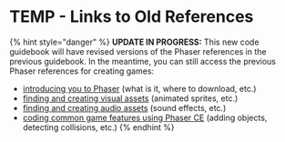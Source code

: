 # TEMP - Links to Old References

{% hint style="danger" %}
**UPDATE IN PROGRESS:** This new code guidebook will have revised versions of the Phaser references in the previous guidebook. In the meantime, you can still access the previous Phaser references for creating games:

* [introducing you to Phaser](https://docs.idew.org/video-game/project-references/phaser-introduction) \(what is it, where to download, etc.\)
* [finding and creating visual assets](https://docs.idew.org/video-game/project-references/visual-assets) \(animated sprites, etc.\)
* [finding and creating audio assets](https://docs.idew.org/video-game/project-references/audio-assets) \(sound effects, etc.\)
* [coding common game features using Phaser CE](https://docs.idew.org/video-game/project-references/phaser-coding) \(adding objects, detecting collisions, etc.\)
{% endhint %}



